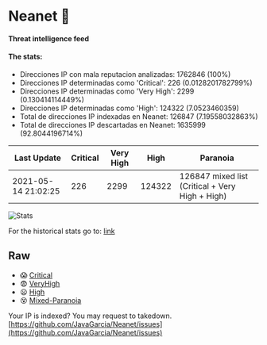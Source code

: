 # Neanet :hocho:
#### Threat intelligence feed
#### The stats:

- Direcciones IP con mala reputacion analizadas: 1762846 (100%)
- Direcciones IP determinadas como 'Critical':  226 (0.0128201782799%)
- Direcciones IP determinadas como 'Very High':  2299 (0.130414114449%)
- Direcciones IP determinadas como 'High':  124322 (7.0523460359)
- Total de direcciones IP indexadas en Neanet:  126847 (7.19558032863%)
- Total de direcciones IP descartadas en Neanet:  1635999 (92.8044196714%)

| Last Update | Critical | Very High | High | Paranoia |
| --- | --- | --- | --- | --- |
| 2021-05-14 21:02:25 | 226 | 2299 | 124322 | 126847 mixed list (Critical + Very High + High)|

![Stats](https://docs.google.com/spreadsheets/d/e/2PACX-1vSnaNMIXVabIpDJjufMlzH7poXnshF3mgd8Is1g9ytUEzVsP5my4Trn8f-xkoLLQ38xpL3HtmUexLo6/pubchart?oid=501124687&format=image)

For the historical stats go to: [link](/stats.csv)
## Raw
- :scream: [Critical](https://raw.githubusercontent.com/JavaGarcia/Neanet/master/blacklists/neanet_critical.txt)
- :fearful: [VeryHigh](https://raw.githubusercontent.com/JavaGarcia/Neanet/master/blacklists/neanet_veryHigh.txtt)
- :frowning: [High](https://raw.githubusercontent.com/JavaGarcia/Neanet/master/blacklists/neanet_high.txt)
- :dizzy_face: [Mixed-Paranoia](https://raw.githubusercontent.com/JavaGarcia/Neanet/master/blacklists/neanet_all.txt)


Your IP is indexed? You may request to takedown. [https://github.com/JavaGarcia/Neanet/issues](https://github.com/JavaGarcia/Neanet/issues)






























































































































































































































































































































































































































































































































































































































































































































































































































































































































































































































































































































































































































































































































































































































































































































































































































































































































































































































































































































































































































































































































































































































































































































































































































































































































































































































































































































































































































































































































































































































































































































































































































































































































































































































































































































































































































































































































































































































































































































































































































































































































































































































































































































































































































































































































































































































































































































































































































































































































































































































































































































































































































































































































































































































































































































































































































































































































































































































































































































































































































































































































































































































































































































































































































































































































































